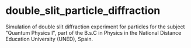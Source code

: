 # double_slit_particle_diffraction
Simulation of double slit diffraction experiment for particles for the subject "Quantum Physics I", part of the B.s.C in Physics in the National Distance Education University (UNED), Spain.
